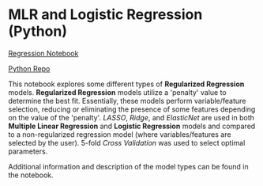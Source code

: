 # MLR and Logistic Regression (Python)

[Regression Notebook](https://bphigg.github.io/python_data/MLR_and_Logistic_Reg.html)

[Python Repo](https://github.com/bphigg/python_data)

This notebook explores some different types of **Regularized Regression** models. **Regularized Regression** models utilize a 'penalty' value to determine the best fit. Essentially, these models perform variable/feature selection, reducing or eliminating the presence of some features depending on the value of the 'penalty'. *LASSO*, *Ridge*, and *ElasticNet* are used in both **Multiple Linear Regression** and **Logistic Regression** models and compared to a non-regularized regression model (where variables/features are selected by the user). 5-fold *Cross Validation* was used to select optimal parameters.

Additional information and description of the model types can be found in the notebook.
